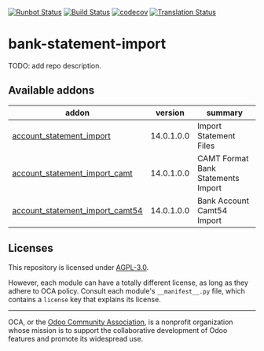 [![Runbot Status](https://runbot.odoo-community.org/runbot/badge/flat/174/14.0.svg)](https://runbot.odoo-community.org/runbot/repo/github-com-oca-bank-statement-import-174)
[![Build Status](https://travis-ci.com/OCA/bank-statement-import.svg?branch=14.0)](https://travis-ci.com/OCA/bank-statement-import)
[![codecov](https://codecov.io/gh/OCA/bank-statement-import/branch/14.0/graph/badge.svg)](https://codecov.io/gh/OCA/bank-statement-import)
[![Translation Status](https://translation.odoo-community.org/widgets/bank-statement-import-14-0/-/svg-badge.svg)](https://translation.odoo-community.org/engage/bank-statement-import-14-0/?utm_source=widget)

<!-- /!\ do not modify above this line -->

# bank-statement-import

TODO: add repo description.

<!-- /!\ do not modify below this line -->

<!-- prettier-ignore-start -->

[//]: # (addons)

Available addons
----------------
addon | version | summary
--- | --- | ---
[account_statement_import](account_statement_import/) | 14.0.1.0.0 | Import Statement Files
[account_statement_import_camt](account_statement_import_camt/) | 14.0.1.0.0 | CAMT Format Bank Statements Import
[account_statement_import_camt54](account_statement_import_camt54/) | 14.0.1.0.0 | Bank Account Camt54 Import

[//]: # (end addons)

<!-- prettier-ignore-end -->

## Licenses

This repository is licensed under [AGPL-3.0](LICENSE).

However, each module can have a totally different license, as long as they adhere to OCA
policy. Consult each module's `__manifest__.py` file, which contains a `license` key
that explains its license.

----

OCA, or the [Odoo Community Association](http://odoo-community.org/), is a nonprofit
organization whose mission is to support the collaborative development of Odoo features
and promote its widespread use.
